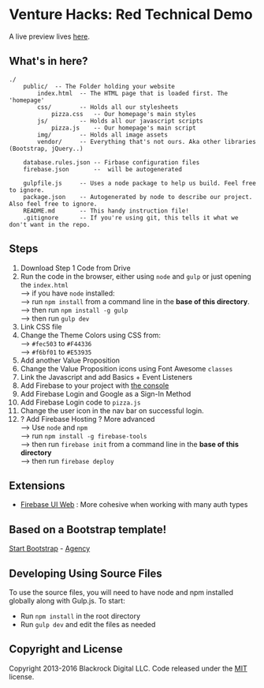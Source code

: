 # Venture Hacks: Red Technical Demo

A live preview lives [here](https://vh-red-tech-demo.firebaseapp.com/).

## What's in here?

```
./
    public/  -- The Folder holding your website
        index.html  -- The HTML page that is loaded first. The 'homepage'
        css/        -- Holds all our stylesheets
            pizza.css   -- Our homepage's main styles
        js/         -- Holds all our javascript scripts
            pizza.js    -- Our homepage's main script
        img/        -- Holds all image assets
        vendor/     -- Everything that's not ours. Aka other libraries (Bootstrap, jQuery..)

    database.rules.json -- Firbase configuration files
    firebase.json       --  will be autogenerated

    gulpfile.js     -- Uses a node package to help us build. Feel free to ignore.
    package.json    -- Autogenerated by node to describe our project. Also feel free to ignore.
    README.md       -- This handy instruction file!
    .gitignore      -- If you're using git, this tells it what we don't want in the repo.
```

## Steps
1. Download Step 1 Code from Drive
2. Run the code in the browser, either using `node` and `gulp` or
 just opening the `index.html`  
    --> if you have `node` installed:  
    --> run `npm install` from a command line in the
    **base of this directory**.  
    --> then run `npm install -g gulp`  
    --> then run `gulp dev`  
3. Link CSS file
4. Change the Theme Colors using CSS from:  
    --> `#fec503` to `#F44336`  
    --> `#f6bf01` to `#E53935`  
5. Add another Value Proposition
6. Change the Value Proposition icons using Font Awesome `classes`
7. Link the Javascript and add Basics + Event Listeners
8. Add Firebase to your project with [the console](console.firebase.google.com)
9. Add Firebase Login and Google as a Sign-In Method
10. Add Firebase Login code to `pizza.js`
11. Change the user icon in the nav bar on successful login.
12. ? Add Firebase Hosting ? More advanced  
    --> Use `node` and `npm`  
    --> run `npm install -g firebase-tools`  
    --> then run `firebase init` from a command line in the
     **base of this directory**  
    --> then run `firebase deploy`  


## Extensions
* [Firebase UI Web](https://github.com/firebase/FirebaseUI-Web) : More 
    cohesive when working with many auth types


## Based on a Bootstrap template!

[Start Bootstrap](http://startbootstrap.com/) - [Agency](http://startbootstrap.com/template-overviews/agency/)

## Developing Using Source Files

To use the source files, you will need to have node and npm installed globally along with Gulp.js. To start:
* Run `npm install` in the root directory
* Run `gulp dev` and edit the files as needed

## Copyright and License

Copyright 2013-2016 Blackrock Digital LLC. Code released under the [MIT](https://github.com/BlackrockDigital/startbootstrap-agency/blob/gh-pages/LICENSE) license.
